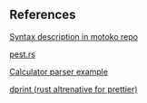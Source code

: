 ## References

[Syntax description in motoko repo](https://github.com/dfinity/motoko/blob/master/doc/modules/language-guide/pages/language-manual.adoc)

[pest.rs](https://pest.rs/)

[Calculator parser example](https://createlang.rs/01_calculator/ast.html)

[dprint (rust altrenative for prettier)](https://dprint.dev/plugin-dev/)
